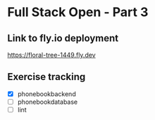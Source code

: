 # Full Stack Open - Part 3

## Link to fly.io deployment

<https://floral-tree-1449.fly.dev>

## Exercise tracking

- [x] phonebookbackend
- [ ] phonebookdatabase
- [ ] lint
